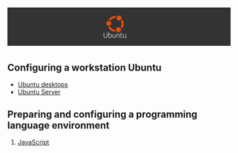 # ![Configuring a development environment Ubuntu  - 2025](../Assets/images/ubuntu.png)

## Configuring a workstation Ubuntu

* [Ubuntu desktops](./ubuntu-desktop.md#table-of-contents)
* [Ubuntu Server](./ubuntu-server.md)

## Preparing and configuring a programming language environment

1. [JavaScript](/Programming-environment/javascript/javascript-environment.md#configuring-ubuntu-desktop)
